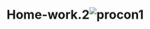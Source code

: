 # Home-work.2![procon1](https://user-images.githubusercontent.com/104864545/166910373-ba09d0d4-0c19-4a17-b0dd-8e72865872fc.jpg)
